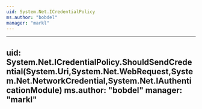 ```yaml
---
uid: System.Net.ICredentialPolicy
ms.author: "bobdel"
manager: "markl"
---
```


---
uid: System.Net.ICredentialPolicy.ShouldSendCredential(System.Uri,System.Net.WebRequest,System.Net.NetworkCredential,System.Net.IAuthenticationModule)
ms.author: "bobdel"
manager: "markl"
---
